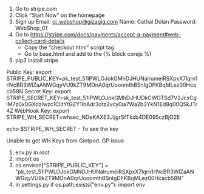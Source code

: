 1. Go to stripe.com
2. Click "Start Now" on the homepage
3. Sign up
    Email: ci_webshop@gizagig.com
    Name: Cathal Dolan
    Password: WebShop_01
4. Go to https://stripe.com/docs/payments/accept-a-payment#web-collect-card-details
    - Copy the "checkout html" script tag
    - Go to base.html and add to the {% block corejs %}
5. pip3 install stripe

Public Key: export STRIPE_PUBLIC_KEY=pk_test_51IPWLOJokGMhDJHUNalrumeiRSXpxX7lqrn1rIVcBR3WlZaANWGqyVU9kZT9MOnA0qrUooomthBSnIgDFKBqMLez00Hcacb58N
Secret Key: export STRIPE_SECRET_KEY=sk_test_51IPWLOJokGMhDJHUDkCWGTSd7V2JcsCglM7z0x0GXdzIwzc1ClitYtGZY1IhAdr3otz2vcy0ia7Wa2b3YkN1Ed8q00Q5kJTr4Z
WebHook Key: export STRIPE_WH_SECRET=whsec_NDeKAXE3JijgrSfTkxb4DE095czBjO2E

echo $STRIPE_WH_SECRET - To see the key

Unable to get WH Keys from Giotpod. GP issue
1. env.py in root
2. import os
3. os.environ["STRIPE_PUBLIC_KEY"] = "pk_test_51IPWLOJokGMhDJHUNalrumeiRSXpxX7lqrn1rIVcBR3WlZaANWGqyVU9kZT9MOnA0qrUooomthBSnIgDFKBqMLez00Hcacb58N"
4. In settings.py
    if os.path.exists("env.py"):
    import env
